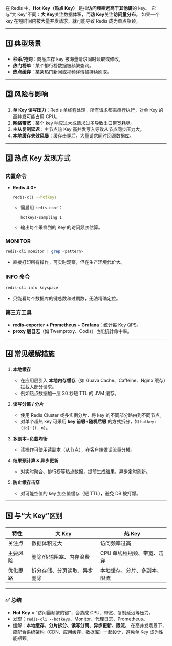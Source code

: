 在 Redis 中，**Hot Key（热点 Key）** 是指**访问频率远高于其他键**的 key。
它与“大 Key”不同：**大 Key**关注数据体积，而**热 Key**关注**访问量分布**。
如果一个 key 在短时间内被大量并发请求，就可能导致 Redis 成为单点瓶颈。

---

## 1️⃣ 典型场景

* **秒杀/抢购**：商品库存 key 被海量请求同时读取或修改。
* **热门榜单**：某个排行榜数据被频繁查询。
* **热点缓存**：某条热门新闻或视频详情被持续刷取。

---

## 2️⃣ 风险与影响

1. **单 Key 读写压力**：Redis 单线程处理，所有请求都需串行执行，对单 Key 的高并发可能占用 CPU。
2. **网络带宽**：某个 key 响应过大或请求过多导致出口带宽耗尽。
3. **主从复制延迟**：主节点热 Key 高并发写入导致从节点同步压力大。
4. **本地缓存失效风暴**：缓存击穿后，大量请求同时回源数据库。

---

## 3️⃣ 热点 Key 发现方式

### 内置命令

* **Redis 4.0+**

  ```bash
  redis-cli --hotkeys
  ```

  * 需启用 `redis.conf`：

    ```
    hotkeys-sampling 1
    ```
  * 输出每个采样到的 Key 的访问频次估算。

### MONITOR

```bash
redis-cli monitor | grep <pattern>
```

* 直接打印所有操作，可实时观察，但在生产环境代价大。

### INFO 命令

```bash
redis-cli info keyspace
```

* 只能看每个数据库的键总数和过期数，无法精确定位。

### 第三方工具

* **redis-exporter + Prometheus + Grafana**：统计每 Key QPS。
* **proxy 层日志**（如 Twemproxy、Codis）也能统计命中率。

---

## 4️⃣ 常见缓解措施

1. **本地缓存**

   * 在应用层引入 **本地内存缓存**（如 Guava Cache、Caffeine、Nginx 缓存）拦截大部分请求。
   * 例如热点数据加一层 30 秒短 TTL 的 JVM 缓存。

2. **读写分离 / 分片**

   * 使用 Redis Cluster 或多实例分片，将 key 的不同部分路由到不同节点。
   * 对单个超热 key 可采用 **key 前缀+随机后缀** 的方式拆分，如 `hotkey:{id}:{1..n}`。

3. **多副本+负载均衡**

   * 读操作可使用读副本（从节点），在客户端做读流量分摊。

4. **结果预计算 & 异步更新**

   * 对实时聚合、排行榜等热点数据，提前生成结果，异步定时刷新。

5. **防止缓存击穿**

   * 对可能空值的 key 加空值缓存（短 TTL），避免 DB 被打爆。

---

## 5️⃣ 与“大 Key”区别

| 特性   | 大 Key          | 热 Key           |
| ---- | -------------- | --------------- |
| 关注点  | 数据体积过大         | 访问频率过高          |
| 主要风险 | 删除/传输阻塞、内存浪费   | CPU 单线程瓶颈、带宽、击穿 |
| 优化思路 | 拆分存储、分页读取、异步删除 | 本地缓存、分片、多副本、限流  |

---

### ✅ 总结

* **Hot Key** = “访问最频繁的键”，会造成 CPU、带宽、复制延迟等压力。
* 发现：`redis-cli --hotkeys`、Monitor、代理日志、Prometheus。
* 缓解：**本地缓存、分片拆分、读写分离、异步更新、限流**。
  在高并发场景下，应配合系统架构（CDN、应用缓存、数据库）一起设计，避免单 Key 成为性能瓶颈。
